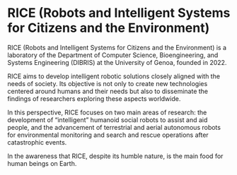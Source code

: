 # RICE (Robots and Intelligent Systems for Citizens and the Environment)

RICE (Robots and Intelligent Systems for Citizens and the Environment) is a laboratory of the Department of Computer Science, Bioengineering, and Systems Engineering (DIBRIS) at the University of Genoa, founded in 2022.

RICE aims to develop intelligent robotic solutions closely aligned with the needs of society. Its objective is not only to create new technologies centered around humans and their needs but also to disseminate the findings of researchers exploring these aspects worldwide.

In this perspective, RICE focuses on two main areas of research: the development of “intelligent” humanoid social robots to assist and aid people, and the advancement of terrestrial and aerial autonomous robots for environmental monitoring and search and rescue operations after catastrophic events.

In the awareness that RICE, despite its humble nature, is the main food for human beings on Earth.

